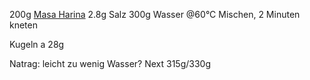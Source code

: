 200g [Masa Harina](https://www.mercadomexicano.de/shop/maismehl/41/san-blas-maismehl-fuer-tortillas-1000-g?number=200)
2.8g Salz
300g Wasser @60°C
Mischen, 2 Minuten kneten

Kugeln a 28g

Natrag: leicht zu wenig Wasser? Next 315g/330g
